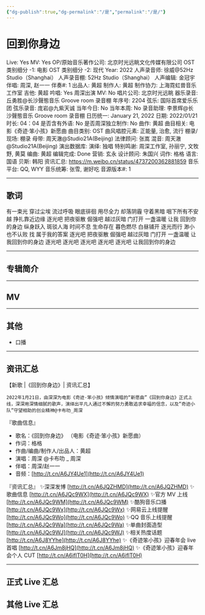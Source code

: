 ```yaml
---
{"dg-publish":true,"dg-permalink":"/是","permalink":"/是/"}
---
```



# 回到你身边

Live: Yes
MV: Yes
OP/原始音乐著作公司: 北京时光远眺文化传媒有限公司
OST 类别细分 -1: 电影
OST 类别细分 -2: 现代
Year: 2022
人声录音师: 徐威@52Hz Studio（Shanghai）
人声录音棚: 52Hz Studio（Shanghai）
人声编辑: 金冠宇
伴唱: 周深, 赵一一
伴奏#: 1
出品人: 黄超
制作人: 黄超
制作协力: 上海霓虹兽音乐工作室
吉他: 黄超
吟唱: Yes
周深出演 MV: No
唱片公司: 北京时光远眺
器乐录音: 丘勇胜@长沙聲態音乐 Groove room 录音棚
年序号: 2204
弦乐: 国际首席爱乐乐团
弦乐录音: 庞岩@九紫天诚
当年今日: No
当年本周: No
录音助理: 李景辉@长沙聲態音乐 Groove room 录音棚
日历统一: January 21, 2022
日期: 2022/01/21
时长: 04：04
是否含有外语: No
是否周深独立制作: No
曲作: 黄超
曲目相关: 电影《奇迹·笨小孩》新愿曲
曲目类别: OST
曲风唱腔元素: 正能量, 治愈, 流行
棚录/现场: 棚录
母带: 周天澈@Studio21A(Beijing)
法律顾问: 张嵩
混音: 周天澈@Studio21A(Beijing)
演出数据库:
演绎: 独唱
特别鸣谢: 周深工作室, 孙丽宁, 文牧野, 黄莫
编曲: 黄超
编辑完成: Done
营销: 玄永
设计顾问: 朱国兴
词作: 格格
语言: 国语
贝斯: 韩阳
资讯汇总: https://m.weibo.cn/status/4737200362881859
音乐平台: QQ, WYY
音乐统筹: 张雪, 谢好吃
音源版本#: 1

---

## 歌词

有一束光 穿过尘埃
流过呼吸 眼底徘徊
用尽全力 却落阴霾
守着黑暗 咽下所有不安
越 挣扎靠近边缘
逐光吧 把夜驱散
倔强吧 越过灰暗
门打开 一盏温暖
让我 回到你的身边
纵身跃入 斑驳人海
时间不息 生命存在
暮色燃尽 白昼铺开
逐光而行 渺小也不认败
找 属于我的答案
逐光吧 把夜驱散
倔强吧 越过灰暗
门打开 一盏温暖
让我回到你的身边
逐光吧
逐光吧
逐光吧
逐光吧
逐光吧
让我回到你的身边

---

## 专辑简介

---

## MV

---

## 其他

- 口播

---

## 资讯汇总

【新歌 |《回到你身边》| 资讯汇总】

    2022年1月21日，由深深为电影《奇迹·笨小孩》倾情演唱的“新愿曲”《回到你身边》正式上线，深深用深情细腻的歌声，演绎出平凡人通过不懈的努力勇敢追求幸福的信念，以及“奇迹小队”守望相助的创业精神@卡布叻_周深

『歌曲信息』

- 歌名：《回到你身边》
（电影《奇迹·笨小孩》新愿曲）
- 作词：格格
- 作曲/编曲/制作人/出品人：黄超
- 演唱：周深 @卡布叻 _ 周深
- 伴唱：周深/赵一一
- 音频：[http://t.cn/A6JY4Ue1](http://t.cn/A6JY4Ue1)

『资讯汇总』
✨深深发博 [http://t.cn/A6JQZHMD](http://t.cn/A6JQZHMD)
✨歌曲信息 [http://t.cn/A6JQc9WX](http://t.cn/A6JQc9WX)
✨官方 MV 上线 [http://t.cn/A6JQc9WM](http://t.cn/A6JQc9WM)
✨酷狗音乐口播 [http://t.cn/A6JQc9Wx](http://t.cn/A6JQc9Wx)
✨网易云上线提醒 [http://t.cn/A6JQc9Wo](http://t.cn/A6JQc9Wo)
✨QQ 音乐上线提醒 [http://t.cn/A6JQc9Wa](http://t.cn/A6JQc9Wa)
✨单曲封面造型 [http://t.cn/A6JQc9WJ](http://t.cn/A6JQc9WJ)
✨相关热度话题 [http://t.cn/A6J8YYhe](http://t.cn/A6J8YYhe)
✨《奇迹笨小孩》迎春年会 live 首唱 [http://t.cn/A6Jm8jHQ](http://t.cn/A6Jm8jHQ)
✨《奇迹笨小孩》迎春年会个人 CUT [http://t.cn/A6iflT0H](http://t.cn/A6iflT0H)

---

## 正式 Live 汇总

## 其他 Live 汇总
